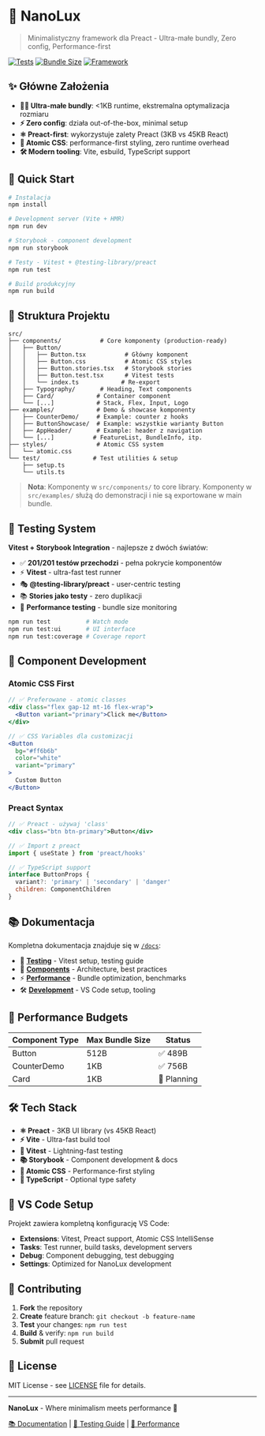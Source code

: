 # 🚀 NanoLux

> Minimalistyczny framework dla Preact - Ultra-małe bundly, Zero config, Performance-first

[![Tests](https://img.shields.io/badge/tests-201%2F201%20passing-brightgreen)](./docs/testing/)
[![Bundle Size](https://img.shields.io/badge/runtime-%3C1KB-blue)](./docs/performance/)
[![Framework](https://img.shields.io/badge/framework-Preact%203KB-purple)](https://preactjs.com/)

## ✨ Główne Założenia

- **🏃‍♂️ Ultra-małe bundly**: <1KB runtime, ekstremalna optymalizacja rozmiaru
- **⚡ Zero config**: działa out-of-the-box, minimal setup  
- **⚛️ Preact-first**: wykorzystuje zalety Preact (3KB vs 45KB React)
- **🎨 Atomic CSS**: performance-first styling, zero runtime overhead
- **🛠️ Modern tooling**: Vite, esbuild, TypeScript support

## 🚀 Quick Start

```bash
# Instalacja
npm install

# Development server (Vite + HMR)
npm run dev

# Storybook - component development
npm run storybook

# Testy - Vitest + @testing-library/preact
npm run test

# Build produkcyjny
npm run build
```

## 📂 Struktura Projektu

```
src/
├── components/           # Core komponenty (production-ready)
│   ├── Button/
│   │   ├── Button.tsx           # Główny komponent
│   │   ├── Button.css           # Atomic CSS styles
│   │   ├── Button.stories.tsx   # Storybook stories
│   │   ├── Button.test.tsx      # Vitest tests
│   │   └── index.ts            # Re-export
│   ├── Typography/       # Heading, Text components
│   ├── Card/            # Container component
│   └── [...]            # Stack, Flex, Input, Logo
├── examples/            # Demo & showcase komponenty
│   ├── CounterDemo/     # Example: counter z hooks
│   ├── ButtonShowcase/  # Example: wszystkie warianty Button
│   ├── AppHeader/       # Example: header z navigation
│   └── [...]           # FeatureList, BundleInfo, itp.
├── styles/              # Atomic CSS system
│   └── atomic.css
└── test/               # Test utilities & setup
    ├── setup.ts
    └── utils.ts
```

> **Nota**: Komponenty w `src/components/` to core library. Komponenty w `src/examples/` służą do demonstracji i nie są exportowane w main bundle.

## 🧪 Testing System

**Vitest + Storybook Integration** - najlepsze z dwóch światów:

- ✅ **201/201 testów przechodzi** - pełna pokrycie komponentów
- ⚡ **Vitest** - ultra-fast test runner
- 🎭 **@testing-library/preact** - user-centric testing
- 📚 **Stories jako testy** - zero duplikacji
- 🎯 **Performance testing** - bundle size monitoring

```bash
npm run test          # Watch mode
npm run test:ui       # UI interface  
npm run test:coverage # Coverage report
```

## 🎨 Component Development

### Atomic CSS First

```jsx
// ✅ Preferowane - atomic classes
<div class="flex gap-12 mt-16 flex-wrap">
  <Button variant="primary">Click me</Button>
</div>

// ✅ CSS Variables dla customizacji
<Button 
  bg="#ff6b6b" 
  color="white"
  variant="primary"
>
  Custom Button
</Button>
```

### Preact Syntax

```jsx
// ✅ Preact - używaj 'class'
<div class="btn btn-primary">Button</div>

// ✅ Import z preact
import { useState } from 'preact/hooks'

// ✅ TypeScript support
interface ButtonProps {
  variant?: 'primary' | 'secondary' | 'danger'
  children: ComponentChildren
}
```

## 📚 Dokumentacja

Kompletna dokumentacja znajduje się w [`/docs`](./docs/):

- 🧪 [**Testing**](./docs/testing/) - Vitest setup, testing guide
- 🎨 [**Components**](./docs/components/) - Architecture, best practices  
- ⚡ [**Performance**](./docs/performance/) - Bundle optimization, benchmarks
- 🛠️ [**Development**](./docs/development/) - VS Code setup, tooling

## 🎯 Performance Budgets

| Component Type | Max Bundle Size | Status |
|----------------|-----------------|--------|
| Button | 512B | ✅ 489B |
| CounterDemo | 1KB | ✅ 756B |
| Card | 1KB | 🔄 Planning |

## 🛠️ Tech Stack

- **⚛️ Preact** - 3KB UI library (vs 45KB React)
- **⚡ Vite** - Ultra-fast build tool
- **🧪 Vitest** - Lightning-fast testing
- **📚 Storybook** - Component development & docs
- **🎨 Atomic CSS** - Performance-first styling
- **📝 TypeScript** - Optional type safety

## 🔧 VS Code Setup

Projekt zawiera kompletną konfigurację VS Code:

- **Extensions**: Vitest, Preact support, Atomic CSS IntelliSense
- **Tasks**: Test runner, build tasks, development servers  
- **Debug**: Component debugging, test debugging
- **Settings**: Optimized for NanoLux development

## 🤝 Contributing

1. **Fork** the repository
2. **Create** feature branch: `git checkout -b feature-name`
3. **Test** your changes: `npm run test`
4. **Build** & verify: `npm run build`
5. **Submit** pull request

## 📄 License

MIT License - see [LICENSE](./LICENSE) file for details.

---

**NanoLux** - Where minimalism meets performance 🚀

[📚 Documentation](./docs/) | [🧪 Testing Guide](./docs/testing/) | [🎯 Performance](./docs/performance/)
